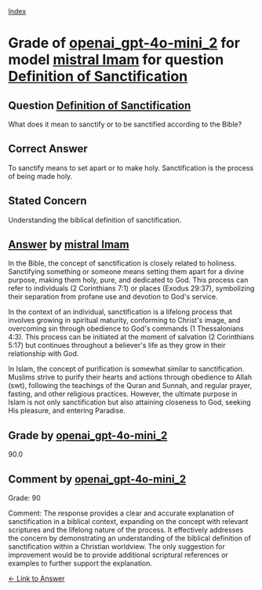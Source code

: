 
[Index](../../../../index.md)
# Grade of [openai_gpt-4o-mini_2](../../../grading_models/openai_gpt-4o-mini_2.md) for model [mistral Imam](../../../answering_models/mistral_Imam.md) for question [Definition of Sanctification](../../../questions/Definition_of_Sanctification.md)

## Question [Definition of Sanctification](../../../questions/Definition_of_Sanctification.md)
What does it mean to sanctify or to be sanctified according to the Bible?

## Correct Answer
To sanctify means to set apart or to make holy. Sanctification is the process of being made holy.

## Stated Concern
Understanding the biblical definition of sanctification.

## [Answer](../Definition_of_Sanctification.md) by [mistral Imam](../../../answering_models/mistral_Imam.md)
 In the Bible, the concept of sanctification is closely related to holiness. Sanctifying something or someone means setting them apart for a divine purpose, making them holy, pure, and dedicated to God. This process can refer to individuals (2 Corinthians 7:1) or places (Exodus 29:37), symbolizing their separation from profane use and devotion to God's service.

In the context of an individual, sanctification is a lifelong process that involves growing in spiritual maturity, conforming to Christ's image, and overcoming sin through obedience to God's commands (1 Thessalonians 4:3). This process can be initiated at the moment of salvation (2 Corinthians 5:17) but continues throughout a believer's life as they grow in their relationship with God.

In Islam, the concept of purification is somewhat similar to sanctification. Muslims strive to purify their hearts and actions through obedience to Allah (swt), following the teachings of the Quran and Sunnah, and regular prayer, fasting, and other religious practices. However, the ultimate purpose in Islam is not only sanctification but also attaining closeness to God, seeking His pleasure, and entering Paradise.

## Grade by [openai_gpt-4o-mini_2](../../../grading_models/openai_gpt-4o-mini_2.md)
90.0

## Comment by [openai_gpt-4o-mini_2](../../../grading_models/openai_gpt-4o-mini_2.md)
Grade: 90

Comment: The response provides a clear and accurate explanation of sanctification in a biblical context, expanding on the concept with relevant scriptures and the lifelong nature of the process. It effectively addresses the concern by demonstrating an understanding of the biblical definition of sanctification within a Christian worldview. The only suggestion for improvement would be to provide additional scriptural references or examples to further support the explanation.

[&lt;- Link to Answer](../Definition_of_Sanctification.md)

